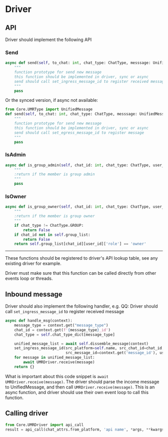 # Driver

## API
Driver should implement the following API

### Send
```python
async def send(self, to_chat: int, chat_type: ChatType, messsage: UnifiedMessage):
    """
    function prototype for send new message
    this function should be implemented in driver, sync or async
    send should call set_ingress_message_id to register received message
    """
    pass
```

Or the synced version, if async not available:

```python
from Core.UMRType import UnifiedMessage
def send(self, to_chat: int, chat_type: ChatType, messsage: UnifiedMessage):
    """
    function prototype for send new message
    this function should be implemented in driver, sync or async
    send should call set_egress_message_id to register message
    """
    pass
```

### IsAdmin

```python
async def is_group_admin(self, chat_id: int, chat_type: ChatType, user_id: int) -> bool:
    """
    :return if the member is group admin
    """
    pass
```
### IsOwner

```python
async def is_group_owner(self, chat_id: int, chat_type: ChatType, user_id: int) -> bool:
    """
    :return if the member is group owner
    """
    if chat_type != ChatType.GROUP:
        return False
    if chat_id not in self.group_list:
        return False
    return self.group_list[chat_id][user_id]['role'] == 'owner'
```

------

These functions should be registered to driver's API lookup table, see any existing driver for example.

Driver must make sure that this function can be called directly from other events loop or threads.

## Inbound message
Driver should also implement the following handler, e.g. QQ:
Driver should call `set_ingress_message_id` to register received message

```python
async def handle_msg(context):
    message_type = context.get("message_type")
    chat_id = context.get(f'{message_type}_id')
    chat_type = self.chat_type_dict[message_type]

    unified_message_list = await self.dissemble_message(context)
    set_ingress_message_id(src_platform=self.name, src_chat_id=chat_id, src_chat_type=chat_type,
                           src_message_id=context.get('message_id'), user_id=context.get('user_id'))
    for message in unified_message_list:
        await UMRDriver.receive(message)
    return {}
```

What is important about this code snippet is `await UMRDriver.receive(message)`. The driver should parse the income message
 to UnifiedMessage, and then call `UMRDriver.receive(message)`. This is an async function, and driver should use their own
  event loop to call this function.
  
## Calling driver

```python
from Core.UMRDriver import api_call
result = api_call(chat_attrs.from_platform, 'api name', *args, **kwargs)
```
